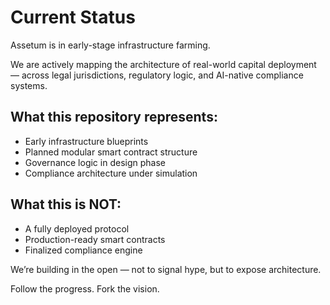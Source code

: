 # Current Status

Assetum is in early-stage infrastructure farming.

We are actively mapping the architecture of real-world capital deployment — across legal jurisdictions, regulatory logic, and AI-native compliance systems.

## What this repository represents:
- Early infrastructure blueprints
- Planned modular smart contract structure
- Governance logic in design phase
- Compliance architecture under simulation

## What this is NOT:
- A fully deployed protocol
- Production-ready smart contracts
- Finalized compliance engine

We’re building in the open — not to signal hype, but to expose architecture.

Follow the progress. Fork the vision.
